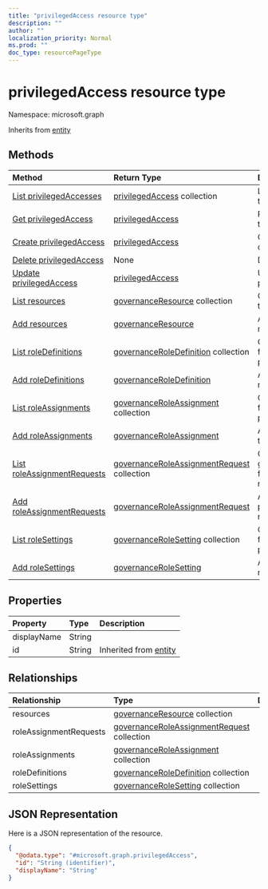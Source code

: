 ```yaml
---
title: "privilegedAccess resource type"
description: ""
author: ""
localization_priority: Normal
ms.prod: ""
doc_type: resourcePageType
---
```


# privilegedAccess resource type


Namespace: microsoft.graph




Inherits from [entity](../resources/entity.md)

## Methods
|Method|Return Type|Description|
|:---|:---|:---|
|[List privilegedAccesses](../api/privilegedaccess-list.md)|[privilegedAccess](../resources/privilegedaccess.md) collection|List properties and relationships of the [privilegedAccess](../resources/privilegedaccess.md) objects.|
|[Get privilegedAccess](../api/privilegedaccess-get.md)|[privilegedAccess](../resources/privilegedaccess.md)|Read properties and relationships of the [privilegedAccess](../resources/privilegedaccess.md) object.|
|[Create privilegedAccess](../api/privilegedaccess-post-privilegedaccess.md)|[privilegedAccess](../resources/privilegedaccess.md)|Create a new [privilegedAccess](../resources/privilegedaccess.md) object.|
|[Delete privilegedAccess](../api/privilegedaccess-delete.md)|None|Deletes a [privilegedAccess](../resources/privilegedaccess.md).|
|[Update privilegedAccess](../api/privilegedaccess-update.md)|[privilegedAccess](../resources/privilegedaccess.md)|Update the properties of a [privilegedAccess](../resources/privilegedaccess.md) object.|
|[List resources](../api/privilegedaccess-list-resources.md)|[governanceResource](../resources/governanceresource.md) collection|Get the governanceResources from the resources navigation property.|
|[Add resources](../api/privilegedaccess-post-resources.md)|[governanceResource](../resources/governanceresource.md)|Add resources by posting to the resources collection.|
|[List roleDefinitions](../api/privilegedaccess-list-roledefinitions.md)|[governanceRoleDefinition](../resources/governanceroledefinition.md) collection|Get the governanceRoleDefinitions from the roleDefinitions navigation property.|
|[Add roleDefinitions](../api/privilegedaccess-post-roledefinitions.md)|[governanceRoleDefinition](../resources/governanceroledefinition.md)|Add roleDefinitions by posting to the roleDefinitions collection.|
|[List roleAssignments](../api/privilegedaccess-list-roleassignments.md)|[governanceRoleAssignment](../resources/governanceroleassignment.md) collection|Get the governanceRoleAssignments from the roleAssignments navigation property.|
|[Add roleAssignments](../api/privilegedaccess-post-roleassignments.md)|[governanceRoleAssignment](../resources/governanceroleassignment.md)|Add roleAssignments by posting to the roleAssignments collection.|
|[List roleAssignmentRequests](../api/privilegedaccess-list-roleassignmentrequests.md)|[governanceRoleAssignmentRequest](../resources/governanceroleassignmentrequest.md) collection|Get the governanceRoleAssignmentRequests from the roleAssignmentRequests navigation property.|
|[Add roleAssignmentRequests](../api/privilegedaccess-post-roleassignmentrequests.md)|[governanceRoleAssignmentRequest](../resources/governanceroleassignmentrequest.md)|Add roleAssignmentRequests by posting to the roleAssignmentRequests collection.|
|[List roleSettings](../api/privilegedaccess-list-rolesettings.md)|[governanceRoleSetting](../resources/governancerolesetting.md) collection|Get the governanceRoleSettings from the roleSettings navigation property.|
|[Add roleSettings](../api/privilegedaccess-post-rolesettings.md)|[governanceRoleSetting](../resources/governancerolesetting.md)|Add roleSettings by posting to the roleSettings collection.|

## Properties
|Property|Type|Description|
|:---|:---|:---|
|displayName|String||
|id|String| Inherited from [entity](../resources/entity.md)|

## Relationships
|Relationship|Type|Description|
|:---|:---|:---|
|resources|[governanceResource](../resources/governanceresource.md) collection||
|roleAssignmentRequests|[governanceRoleAssignmentRequest](../resources/governanceroleassignmentrequest.md) collection||
|roleAssignments|[governanceRoleAssignment](../resources/governanceroleassignment.md) collection||
|roleDefinitions|[governanceRoleDefinition](../resources/governanceroledefinition.md) collection||
|roleSettings|[governanceRoleSetting](../resources/governancerolesetting.md) collection||

## JSON Representation
Here is a JSON representation of the resource.
<!-- {
  "blockType": "resource",
  "keyProperty": "id",
  "@odata.type": "microsoft.graph.privilegedAccess",
  "baseType": "microsoft.graph.entity",
  "openType": false
}
-->
``` json
{
  "@odata.type": "#microsoft.graph.privilegedAccess",
  "id": "String (identifier)",
  "displayName": "String"
}
```

